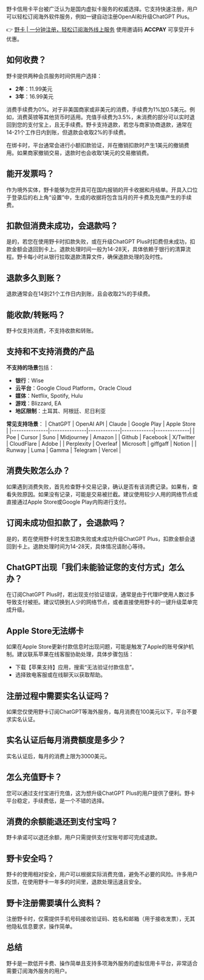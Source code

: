 野卡信用卡平台被广泛认为是国内虚拟卡服务的权威选择。它支持快速注册，用户可以轻松订阅海外软件服务，例如一键自动注册OpenAI和升级ChatGPT Plus。

👉 [野卡 | 一分钟注册，轻松订阅海外线上服务](https://bit.ly/bewildcard) 使用邀请码 **ACCPAY** 可享受开卡优惠。

## 如何收费？

野卡提供两种会员服务时间供用户选择：
- **2年**：11.99美元
- **3年**：16.99美元

消费手续费为0%。对于非美国商家或非美元的消费，手续费为1%加0.5美元。例如，消费英镑等其他货币时适用。充值手续费为3.5%，未消费的部分可以实时退回到您的支付宝上，且无手续费。野卡支持退款，若您与商家协商退款，通常在14-21个工作日内到账，但退款会收取2%的手续费。

在绑卡时，平台通常会进行小额扣款验证，并在撤销扣款时产生1美元的撤销费用。如果商家撤销交易，退款时也会收取1美元的交易撤销费。

## 能开发票吗？

作为境外实体，野卡能够为您开具可在国内报销的开卡收据和月结单。开具入口位于登录后的右上角“设置”中，生成的收据将包含当月的开卡费及充值产生的手续费。

## 扣款但消费未成功，会退款吗？

是的，若您在使用野卡时扣款失败，或在升级ChatGPT Plus时扣费但未成功，扣款金额会退回到卡上。退款处理时间一般为14-28天，具体依赖于银行的清算流程。野卡每小时从银行拉取退款清算文件，确保退款处理的及时性。

## 退款多久到账？

退款通常会在14到21个工作日内到账，且会收取2%的手续费。

## 能收款/转账吗？

野卡仅支持消费，不支持收款和转账。

## 支持和不支持消费的产品

**不支持的场景**包括：
- **银行**：Wise
- **云平台**：Google Cloud Platform，Oracle Cloud
- **媒体**：Netflix, Spotify, Hulu
- **游戏**：Blizzard, EA
- **地区限制**：土耳其、阿根廷、尼日利亚

**常见支持场景**：
| ChatGPT       | OpenAI API   | Claude      | Google Play | Apple Store  |
|---------------|---------------|-------------|-------------|--------------|
| Poe           | Cursor        | Suno       | Midjourney  | Amazon       |
| Github        | Facebook      | X/Twitter   | CloudFlare  | Adobe        |
| Perplexity    | Overleaf      | Microsoft   | giffgaff    | Notion       |
| Runway        | Luma          | Gamma      | Telegram     | Vercel       |

## 消费失败怎么办？

如果遇到消费失败，首先检查野卡交易记录，确认是否有该消费记录。如果有，查看失败原因。如果没有记录，可能是交易被拦截。建议使用较少人用的网络节点或直接通过Apple Store或Google Play内购进行支付。

## 订阅未成功但扣款了，会退款吗？

是的，若在使用野卡时发生扣款失败或未成功升级ChatGPT Plus，扣款金额会退回到卡上。退款处理时间为14-28天，具体情况请耐心等待。

## ChatGPT出现「我们未能验证您的支付方式」怎么办？

在订阅ChatGPT Plus时，若出现支付验证错误，通常是由于代理IP使用人数过多导致支付被拒。建议切换到人少的网络节点，或者直接使用野卡的一键升级菜单完成升级。

## Apple Store无法绑卡

如果在Apple Store更新付款信息时出现问题，可能是触发了Apple的账号保护机制。建议联系苹果在线客服协助处理，具体步骤包括：
- 下载【苹果支持】应用，搜索“无法验证付款信息”。
- 选择致电客服或在线聊天以获取帮助。

## 注册过程中需要实名认证吗？

如果您仅使用野卡订阅ChatGPT等海外服务，每月消费在100美元以下，平台不要求实名认证。

## 实名认证后每月消费额度是多少？

实名认证后，每月的消费上限为3000美元。

## 怎么充值野卡？

您可以通过支付宝进行充值，这为想升级ChatGPT Plus的用户提供了便利。野卡平台稳定，手续费低，是一个不错的选择。

## 消费的余额能退还到支付宝吗？

野卡承诺可以退还余额，用户只需提供支付宝账号即可完成退款。

## 野卡安全吗？

野卡的使用相对安全，用户可以根据实际消费充值，避免不必要的风险。许多用户反馈，在使用野卡一年多的时间里，退款处理迅速且安全。

## 野卡注册需要填什么资料？

注册野卡时，仅需提供手机号码接收验证码、姓名和邮箱（用于接收发票），无其他隐私信息要求，操作简单。

## 总结

野卡是一款低开卡费、操作简单且支持多项海外服务的虚拟信用卡平台，非常适合需要订阅海外服务的用户。
